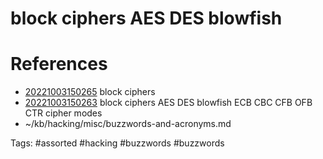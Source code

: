 # block ciphers AES DES blowfish

# References
- [20221003150265](/zet/20221003150265/README.md) block ciphers
- [20221003150263](/zet/20221003150263/README.md) block ciphers AES DES blowfish ECB CBC CFB OFB CTR cipher modes
- ~/kb/hacking/misc/buzzwords-and-acronyms.md

Tags:
    #assorted #hacking #buzzwords #buzzwords
